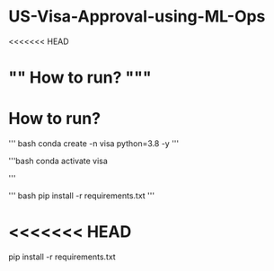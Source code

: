 # US-Visa-Approval-using-ML-Ops
<<<<<<< HEAD

"" How to run?
"""
=======
# How to run?


''' bash
conda create -n visa python=3.8 -y
'''

'''bash
conda activate visa

'''


''' bash
pip install -r requirements.txt
'''

<<<<<<< HEAD
=======
pip install -r requirements.txt

